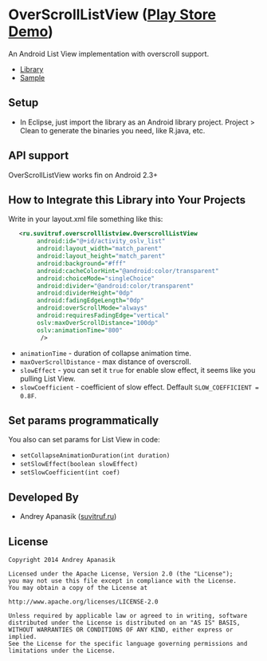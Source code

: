 OverScrollListView ([Play Store Demo][1])
===========

An Android List View implementation with overscroll support.

* [Library][3]
* [Sample][4]

Setup
-----
* In Eclipse, just import the library as an Android library project. Project > Clean to generate the binaries 
you need, like R.java, etc.


API support
------------------------------------------------
OverScrollListView works fin on Android 2.3+

How to Integrate this Library into Your Projects
------------------------------------------------
Write in your layout.xml file something like this:

```xml
   <ru.suvitruf.overscrolllistview.OverscrollListView
        android:id="@+id/activity_oslv_list"
        android:layout_width="match_parent"
        android:layout_height="match_parent"
        android:background="#fff"
        android:cacheColorHint="@android:color/transparent"
        android:choiceMode="singleChoice"
        android:divider="@android:color/transparent"
        android:dividerHeight="0dp"
        android:fadingEdgeLength="0dp"
        android:overScrollMode="always"
        android:requiresFadingEdge="vertical"
        oslv:maxOverScrollDistance="100dp"
        oslv:animationTime="800"
         />
```
* `animationTime` - duration of collapse animation time.
* `maxOverScrollDistance` - max distance of overscroll.
* `slowEffect` - you can set it `true` for enable slow effect, it seems like you pulling List View.
* `slowCoefficient` - coefficient of slow effect. Deffault `SLOW_COEFFICIENT = 0.8F`.

Set params programmatically
------------------------------------------------
You also can set params for List View in code:
* `setCollapseAnimationDuration(int duration)`
* `setSlowEffect(boolean slowEffect)`
* `setSlowCoefficient(int coef)`

Developed By
------------
* Andrey Apanasik ([suvitruf.ru][2])


License
-------

    Copyright 2014 Andrey Apanasik
    
    Licensed under the Apache License, Version 2.0 (the "License");
    you may not use this file except in compliance with the License.
    You may obtain a copy of the License at
    
    http://www.apache.org/licenses/LICENSE-2.0
    
    Unless required by applicable law or agreed to in writing, software
    distributed under the License is distributed on an "AS IS" BASIS,
    WITHOUT WARRANTIES OR CONDITIONS OF ANY KIND, either express or implied.
    See the License for the specific language governing permissions and
    limitations under the License.
 
[1]: https://play.google.com/store/apps/details?id=ru.suvitruf.overscrolllistview
[2]: http://suvitruf.ru/
[3]: https://github.com/Suvitruf/Android-sdk-examples/tree/master/OverScrollListView/OverScrollListView
[4]: https://github.com/Suvitruf/Android-sdk-examples/tree/master/OverScrollListView/OverscrollListViewSample
